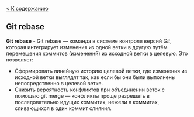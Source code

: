 [< К содержанию](./readme.md)

## Git rebase

**Git rebase** - Git rebase — команда в системе контроля версий *Git*, которая интегрирует изменения из одной ветки в другую путём перемещения коммитов (изменений) из исходной ветки в целевую. Это позволяет:
- Сформировать линейную историю целевой ветки, где изменения из исходной ветки выглядят так, как если бы они были выполнены непосредственно в целевой ветке.
- Снизить вероятность конфликтов при объединении веток с помощью git merge — конфликты проще разрешать в последовательно идущих коммитах, нежели в коммитах, сливающихся в один коммит слияния.
